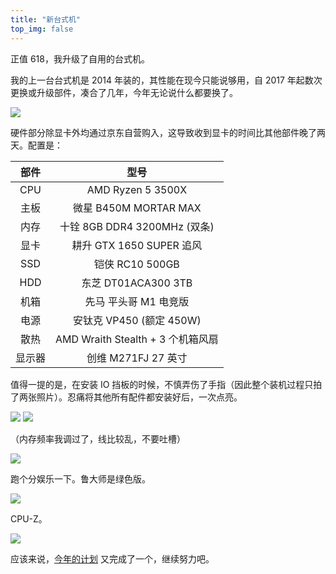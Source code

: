 ```yaml
---
title: "新台式机"
top_img: false
---
```

正值 618，我升级了自用的台式机。

我的上一台台式机是 2014 年装的，其性能在现今只能说够用，自 2017 年起数次更换或升级部件，凑合了几年，今年无论说什么都要换了。

<img src="/img/in-post/hardware_old.webp" />

硬件部分除显卡外均通过京东自营购入，这导致收到显卡的时间比其他部件晚了两天。配置是：

| 部件 | 型号 |
| :---: | :---: |
| CPU | AMD Ryzen 5 3500X |
| 主板 | 微星 B450M MORTAR MAX |
| 内存 | 十铨 8GB DDR4 3200MHz (双条) |
| 显卡 | 耕升 GTX 1650 SUPER 追风 |
| SSD | 铠侠 RC10 500GB |
| HDD | 东芝 DT01ACA300 3TB |
| 机箱 | 先马 平头哥 M1 电竞版 |
| 电源 | 安钛克 VP450 (额定 450W) |
| 散热 | AMD Wraith Stealth + 3 个机箱风扇 |
| 显示器 | 创维 M271FJ 27 英寸 |

值得一提的是，在安装 IO 挡板的时候，不慎弄伤了手指（因此整个装机过程只拍了两张照片）。忍痛将其他所有配件都安装好后，一次点亮。

<img src="/img/in-post/IMG_20200609_151449.webp" />

<img src="/img/in-post/IMG_20200609_184459.webp" />

（内存频率我调过了，线比较乱，不要吐槽）

<img src="/img/in-post/hardware_new.webp" />

跑个分娱乐一下。鲁大师是绿色版。

<img src="/img/in-post/benchmark_ludashi.webp" />

CPU-Z。

<img src="/img/in-post/benchmark_cpuz.webp" />

应该来说，[今年的计划](https://kevinh.wang/2019/) 又完成了一个，继续努力吧。
